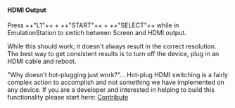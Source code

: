 #### HDMI Output

Press ++"L1"++ + ++"START"++ + ++"SELECT"++ while in EmulationStation to swtich between Screen and HDMI output.

While this should work; it doesn't always result in the correct resolution. The best way to get consistent results is to turn off the device, plug in an HDMI cable and reboot.

"Why doesn't hot-plugging just work?"... Hot-plug HDMI switching is a fairly complex action to accomplish and not something we have implemented on any device. If you are a developer and interested in helping to build this functionality please start here: [Contribute](../contribute)
